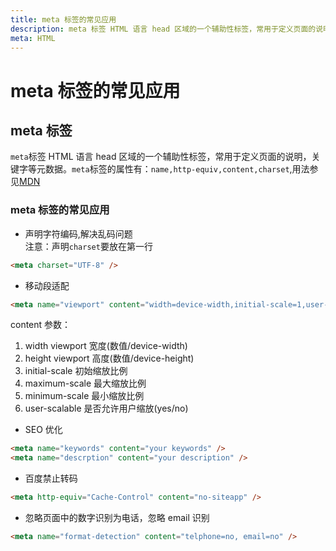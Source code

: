 ```yaml
---
title: meta 标签的常见应用
description: meta 标签 HTML 语言 head 区域的一个辅助性标签，常用于定义页面的说明，关键字等元数据。
meta: HTML
---
```


# meta 标签的常见应用

## meta 标签

`meta`标签 HTML 语言 head 区域的一个辅助性标签，常用于定义页面的说明，关键字等元数据。`meta`标签的属性有：`name,http-equiv,content,charset`,用法参见[MDN](https://developer.mozilla.org/zh-CN/docs/Web/HTML/Element/meta)

### meta 标签的常见应用

- 声明字符编码,解决乱码问题 <br />
  注意：声明`charset`要放在第一行

```html
<meta charset="UTF-8" />
```

- 移动段适配

```html
<meta name="viewport" content="width=device-width,initial-scale=1,user-scalable=no,max-scale=1" />
```

content 参数：

1. width viewport 宽度(数值/device-width)
2. height viewport 高度(数值/device-height)
3. initial-scale 初始缩放比例
4. maximum-scale 最大缩放比例
5. minimum-scale 最小缩放比例
6. user-scalable 是否允许用户缩放(yes/no)

- SEO 优化

```html
<meta name="keywords" content="your keywords" />
<meta name="descrption" content="your description" />
```

- 百度禁止转码

```html
<meta http-equiv="Cache-Control" content="no-siteapp" />
```

- 忽略页面中的数字识别为电话，忽略 email 识别

```html
<meta name="format-detection" content="telphone=no, email=no" />
```
